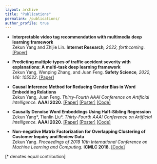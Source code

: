 ```yaml
---
layout: archive
title: "Publications"
permalink: /publications/
author_profile: true
---
```


* <b>Interpretable video tag recommendation with multimedia deep learning framework</b><br>
Zekun Yang and Zhijie Lin.
<b>Internet Research</b><i>, 2022, forthcoming</i>.
[[Paper]](https://www.emerald.com/insight/content/doi/10.1108/INTR-08-2020-0471/full/html?casa_token=fKeHNSGMkewAAAAA:47ZJGZN0GZuvf2FMK5uPZNl05hmcSHo6Nn4CWqQdZbc5C5KxiE2z69dVBi7EIfucadpwIoLnkSBWzzKoSeLYC0Q88jQN45NXcPoPkQL3rm5fkSMDnFlb)


* <b>Predicting multiple types of traffic accident severity with explanations: A multi-task deep learning framework</b><br>
Zekun Yang, Wenping Zhang, and Juan Feng.
<b>Safety Science</b><i>, 2022, 146: 105522</i>.
[[Paper]](https://www.sciencedirect.com/science/article/pii/S0925753521003659?casa_token=SjBxd8JohwYAAAAA:Q92pn1SISV0-mhvjnBAyVeqn-xsKFxUDt5ZnpVQrkaa4sE4JRkntitiQW_zo2kK-a462T_fbrg)



* <b>Causal Inference Method for Reducing Gender Bias in Word Embedding Relations</b><br>
Zekun Yang, Juan Feng.
<i>Thirty-Fourth AAAI Conference on Artificial Intelligence.</i> <b>AAAI 2020</b>.
[[Paper]](https://aaai.org/ojs/index.php/AAAI/article/view/6486/6342) [[Poster]](http://zekunyang.com/files/aaai_paper_3321_poster_ZYang.pdf) [[Code]](https://github.com/KunkunYang/GenderBiasHSR)

* <b>Causally Denoise Word Embeddings Using Half-Sibling Regression</b><br>
Zekun Yang\*, Tianlin Liu\*.
<i>Thirty-Fourth AAAI Conference on Artificial Intelligence.</i> <b>AAAI 2020</b>.
[[Paper]](https://aaai.org/ojs/index.php/AAAI/article/view/6485/6341) [[Poster]](http://zekunyang.com/files/aaai_paper_3106_poster_ZYang.pdf) [[Code]](https://github.com/KunkunYang/denoiseHSR-AAAI)

* <b>Non-negative Matrix Factorization for Overlapping Clustering of Customer Inquiry and Review Data</b><br>
Zekun Yang.
<i>Proceedings of 2018 10th International Conference on Machine Learning and Computing.</i> <b>ICMLC 2018</b>.
[[Code]](https://github.com/KunkunYang/master_project_code)


[\* denotes equal contribution]

